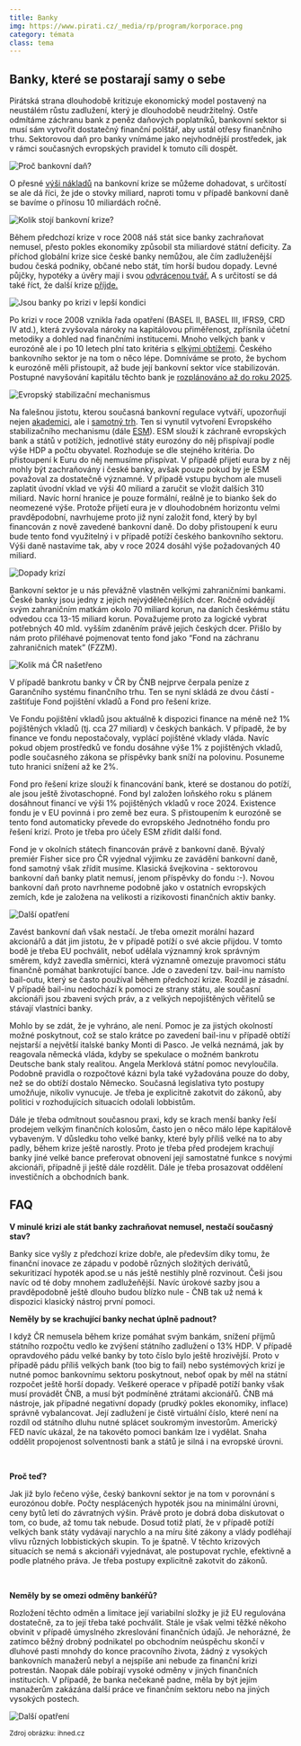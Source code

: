 ```yaml
---
title: Banky
img: https://www.pirati.cz/_media/rp/program/korporace.png
category: témata
class: tema
---
```


Banky, které se postarají samy o sebe
-------

Pirátská strana dlouhodobě kritizuje ekonomický model postavený na
neustálém růstu zadlužení, který je dlouhodobě neudržitelný.
Ostře odmítáme záchranu bank z peněz daňových poplatníků,
bankovní sektor si musí sám vytvořit dostatečný finanční
polštář, aby ustál otřesy finančního trhu. Sektorovou daň pro
banky vnímáme jako nejvhodnější prostředek, jak v rámci
současných evropských pravidel k tomuto cíli dospět. 


![Proč bankovní daň? ](banky_dan3.png)

<p >O
přesné <a href="https://www.novinky.cz/ekonomika/55697-prechod-k-trzni-ekonomice-stal-cr-700-miliard-korun.html">výši
nákladů</a> na bankovní krize se můžeme dohadovat, s
určitostí se ale dá říci, že jde o stovky miliard, naproti tomu
v případě bankovní daně se bavíme o přínosu 10 miliardách
ročně.
</p>


![Kolik stojí bankovní krize? ](banky_dan1.png)

<p >Během
předchozí krize v roce 2008 náš stát sice banky zachraňovat
nemusel, přesto pokles ekonomiky způsobil sta miliardové státní
deficity. Za příchod globální krize sice české banky nemůžou,
ale čím zadluženější budou česká podniky, občané nebo stát,
tím horší budou dopady.  Levné půjčky, hypotéky a úvěry mají
i svou <a href="https://www.imf.org/external/np/seminars/eng/2010/paris/pdf/090110.pdf">odvrácenou
tvář.</a> A s určitostí se dá také říct, že další
krize <a href="http://www.euro.cz/byznys/10-dobrych-duvodu-proc-se-svetove-trhy-opet-propadnou-1348243">příjde.</a>
</p>

![Jsou banky po krizi v lepší kondici ](banky_dan2.png)

<p >Po
krizi v roce 2008 vznikla řada opatření (BASEL II, BASEL III,
IFRS9, CRD IV atd.), která zvyšovala nároky na kapitálovou
přiměřenost, zpřísnila účetní metodiky a dohled nad
finančními institucemi. Mnoho velkých bank v eurozóně ale i po
10 letech plní tato kritéria s <a href="https://en.wikipedia.org/wiki/2016_European_Union_bank_stress_test">elkými
obtížemi</a>. Českého bankovního sektor je na tom o
něco lépe. Domníváme se proto, že bychom k eurozóně měli
přistoupit, až bude její bankovní sektor více stabilizován.
Postupné navyšování kapitálu těchto bank je <a href="http://www.mckinsey.com/business-functions/risk/our-insights/basel-iv-whats-next-for-european-banks">rozplánováno
až do roku 2025</a>.  
</p>

![Evropský stabilizační mechanismus ](banky_dan4.png)

<p >Na
falešnou jistotu, kterou současná bankovní regulace vytváří,
upozorňují nejen <a href="https://www.gsb.stanford.edu/faculty-research/excessive-leverage/healthy-banking-system-goal">akademici</a>,
ale i <a href="http://www.bis.org/speeches/sp161128.pdf">samotný
trh</a>.  Ten si vynutil vytvoření Evropského
stabilizačního mechanismu (dále <a href="https://cs.wikipedia.org/wiki/Evropsk%C3%BD_stabiliza%C4%8Dn%C3%AD_mechanismus">ESM</a>).
ESM slouží k záchraně evropských bank a států v potížích,
jednotlivé státy eurozóny do něj přispívají podle výše HDP a
počtu obyvatel. Rozhoduje se dle stejného kritéria. Do přistoupení
k Euru do něj nemusíme přispívat. V případě přijetí eura by
z něj mohly být zachraňovány i české banky, avšak pouze pokud
by je ESM považoval za dostatečně významné. V případě vstupu
bychom ale museli zaplatit úvodní vklad ve výši 40 miliard a
zaručit se vložit dalších 310 miliard. Navíc horní hranice je
pouze formální, reálně je to bianko šek do neomezené výše.
Protože přijetí eura je v dlouhodobném horizontu velmi
pravděpodobní, navrhujeme proto již nyní založit fond, který by
byl financován z nově zavedené bankovní daně. Do doby
přistoupení k euru bude tento fond využitelný i v případě
potíží českého bankovního sektoru. Výši daně nastavíme tak,
aby v roce 2024 dosáhl výše požadovaných 40 miliard.</p>


![Dopady krizí ](banky_dan5.png)


<p >Bankovní
sektor je u nás převážně vlastněn velkými zahraničními
bankami. České banky jsou jedny z jejich nejvýdělečnějších
dcer. Ročně odvádějí svým zahraničním matkám okolo 70
miliard korun, na daních českému státu odvedou cca 13-15 miliard
korun. Považujeme proto za logické vybrat potřebných 40 mld.
vyšším zdaněním právě jejich českých dcer. Přišlo by nám
proto přiléhavé pojmenovat tento fond jako “Fond na záchranu
zahraničních matek” (FZZM).
</p>

![Kolik má ČR našetřeno ](banky_dan7.png)

<p >V
případě bankrotu banky v ČR by ČNB nejprve čerpala peníze z
Garančního systému finančního trhu. Ten se nyní skládá ze
dvou částí - zaštiťuje Fond pojištění vkladů a Fond pro
řešení krize.
</p>


<p >Ve
Fondu pojištění vkladů jsou aktuálně k dispozici finance na
méně než 1%  pojištěných vkladů (tj. cca 27 miliard) v českých
bankách. V případě, že by finance ve fondu nepostačovaly,
vyplácí pojištěné vklady vláda.  Navíc pokud objem prostředků
ve fondu dosáhne výše 1% z pojištěných vkladů, podle
současného zákona se příspěvky bank sníží na polovinu.
Posuneme tuto hranici snížení až ke 2%.</p>
<p >Fond
pro řešení krize slouží k financování bank, které se dostanou
do potíží, ale jsou ještě životaschopné. Fond byl založen
loňského roku s plánem dosáhnout financí ve výši 1%
pojištěných vkladů v roce 2024. Existence fondu je v EU povinná
i pro země bez eura. S přistoupením k eurozóně se tento fond
automaticky převede do evropského Jednotného fondu pro řešení
krizí. Proto je třeba pro účely ESM zřídit další fond.
</p>
<p >Fond
je v okolních státech financován právě z bankovní daně. Bývalý
premiér Fisher sice pro ČR vyjednal výjimku ze zavádění
bankovní daně, fond samotný však zřídit musíme. Klasická
švejkovina - sektorovou bankovní daň banky platit nemusí, jenom
příspěvky do fondu :-). Novou bankovní daň proto navrhneme
podobně jako v ostatních evropských zemích, kde je založena na
velikosti a rizikovosti finančních aktiv banky.
</p>

![ Další opatření](banky_dan6.png)

<p >Zavést
bankovní daň však nestačí. Je třeba omezit morální hazard
akcionářů a dát jim jistotu, že v případě potíží o své
akcie přijdou. V tomto bodě je třeba EU pochválit, neboť udělala
významný krok správným směrem, když zavedla směrnici, která
významně omezuje pravomoci státu finančně pomáhat bankrotující
bance. Jde o zavedení tzv. bail-inu namísto bail-outu, který se
často používal během předchozí krize. Rozdíl je zásadní. V
případě bail-inu nedochází k pomoci ze strany státu, ale
současní akcionáři jsou zbaveni svých práv, a z velkých
nepojištěných věřitelů  se stávají vlastníci banky.</p>
<p >Mohlo
by se zdát, že je vyhráno, ale není. Pomoc je za jistých
okolností možné poskytnout, což se stalo krátce po zavedení
bail-inu v případě obtíží nejstarší a největší italské
banky Monti di Pasco. Je velká neznámá, jak by reagovala německá
vláda, kdyby se spekulace o možném bankrotu Deutsche bank staly
realitou. Angela Merklová státní pomoc nevyloučila. Podobně
pravidla o rozpočtové kázni byla také vyžadována pouze do doby,
než se do obtíží dostalo Německo. Současná legislativa tyto
postupy umožňuje, nikoliv vynucuje. Je třeba je explicitně
zakotvit do zákonů, aby politici v rozhodujících situacích
odolali lobbistům.
</p>
<p >Dále
je třeba odmítnout současnou praxi, kdy se krach menší banky
řeší prodejem velkým finančních kolosům, často jen o něco
málo lépe kapitálově vybaveným. V důsledku toho velké banky,
které byly příliš velké na to aby padly, během krize ještě
narostly. Proto je třeba před prodejem krachují banky jiné velké
bance preferovat obnovení její samostatné funkce s novými
akcionáři, případně ji ještě dále rozdělit. Dále je třeba
prosazovat oddělení investičních a obchodních bank.
</p>

<h2>FAQ</h2>


<b >V
minulé krizi ale stát banky zachraňovat nemusel, nestačí
současný stav?</b>
<p >Banky
sice vyšly z předchozí krize dobře, ale především díky tomu,
že finanční inovace ze západu v podobě různých složitých
derivátů, sekuritizací hypoték apod.se u nás ještě nestihly
plně rozvinout. Češi jsou navíc od té doby mnohem zadlužeňější.
Navíc úrokové sazby jsou a pravděpodobně ještě dlouho budou
blízko nule - ČNB tak už nemá k dispozici klasický nástroj
první pomoci.</p>

<b >Neměly
by se krachující banky nechat úplně padnout?</b>
<p >I
když ČR nemusela během krize pomáhat svým bankám, snížení
příjmů státního rozpočtu vedlo ke zvýšení státního
zadlužení o 13% HDP. V případě opravdového pádu velké banky
by toto číslo bylo ještě hrozivější. Proto v případě pádu
příliš velkých bank (too big to fail) nebo systémových krizí
je nutné pomoc bankovnímu sektoru poskytnout, neboť opak by měl
na státní rozpočet ještě horší dopady. Veškeré operace v
případě potíží banky však musí provádět ČNB, a musí být
podmíněné ztrátami akcionářů.  ČNB má nástroje, jak
případné negativní dopady (prudký pokles ekonomiky, inflace)
správně vybalancovat. Její zadlužení je čistě virtuální
číslo, které není na rozdíl od státního dluhu nutné splácet
soukromým investorům. Americký FED navíc ukázal, že na takovéto
pomoci bankám lze i vydělat. Snaha oddělit propojenost
solventnosti bank a států je silná i na evropské úrovni.</p>
<br/>


<b >Proč
teď?</b>
<p >Jak
již bylo řečeno výše, český bankovní sektor je na tom v
porovnání s eurozónou dobře. Počty nesplácených hypoték jsou
na minimální úrovni, ceny bytů letí do závratných výšin.
Právě proto je dobrá doba diskutovat o tom, co bude, až tomu tak
nebude. Dosud totiž platí, že v případě potíží velkých bank
státy vydávají narychlo a na míru šité zákony a vlády
podléhají vlivu různých lobbistických skupin. To je špatně. V
těchto krizových situacích se nemá s akcionáři vyjednávat, ale
postupovat rychle, efektivně a podle platného práva. Je třeba
postupy explicitně zakotvit do zákonů.
</p>
<br/>


<b >Neměly
by se omezi odměny bankéřů?</b>
<p >Rozložení
těchto odměn a limitace její variabilní složky je již EU
regulována dostatečně, za to její třeba také pochválit. Stále
je však velmi těžké někoho obvinit v případě úmyslného
zkreslování finančních údajů. Je nehorázné, že zatímco
běžný drobný podnikatel po obchodním neúspěchu skončí v
dluhové pasti mnohdy do konce pracovního života, žádný z
vysokých bankovních manažerů nebyl a nejspíše ani nebude za
finanční krizi potrestán. Naopak dále pobírají vysoké odměny
v jiných finančních institucích. V případě, že banka nečekaně
padne, měla by být jejím manažerům zakázána další práce ve
finančním sektoru nebo na jiných vysokých postech.
</p>

![Další opatření](banky_dan8.jpg)


<font size="2" style="font-size: 9pt">Zdroj
obrázku: ihned.cz</font>
